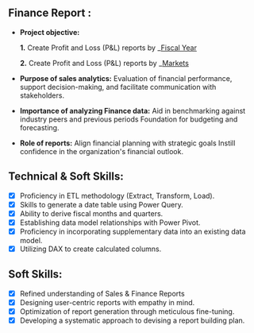 ## Finance Report :

- **Project objective:** 

   **1.** Create Profit and Loss (P&L) reports by _[Fiscal Year](https://github.com/SnorlaX0209/Excel-Finance-Analytics-Project-of-AtliQ-Hardwares)
  
   **2.** Create Profit and Loss (P&L) reports by _[Markets](https://github.com/SnorlaX0209/Excel-Finance-Analytics-Project-of-AtliQ-Hardwares)
- **Purpose of sales analytics:** Evaluation of financial performance, support decision-making, and facilitate communication with stakeholders.

- **Importance of analyzing Finance data:** Aid in benchmarking against industry peers and previous periods Foundation for budgeting and forecasting.

- **Role of reports:** Align financial planning with strategic goals Instill confidence in the organization's financial outlook.


## Technical & Soft Skills:
- [x]	Proficiency in ETL methodology (Extract, Transform, Load).
- [x]	Skills to generate a date table using Power Query.
- [x]	Ability to derive fiscal months and quarters.
- [x]	Establishing data model relationships with Power Pivot.
- [x]	Proficiency in incorporating supplementary data into an existing data model.
- [x]	Utilizing DAX to create calculated columns.

## Soft Skills:
- [x]	Refined understanding of Sales & Finance Reports
- [x]	Designing user-centric reports with empathy in mind.
- [x]	Optimization of report generation through meticulous fine-tuning.
- [x]	Developing a systematic approach to devising a report building plan.
